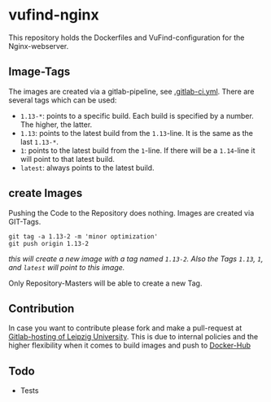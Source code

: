 # vufind-nginx

This repository holds the Dockerfiles and VuFind-configuration for the Nginx-webserver.

## Image-Tags

The images are created via a gitlab-pipeline, see [.gitlab-ci.yml]. There are several tags which can be used:

* `1.13-*`: points to a specific build. Each build is specified by a number. The higher, the latter.
* `1.13`: points to the latest build from the `1.13`-line. It is the same as the last `1.13-*`.
* `1`: points to the latest build from the `1`-line. If there will be a `1.14`-line it will point to that latest build.
* `latest`: always points to the latest build.

## create Images

Pushing the Code to the Repository does nothing. Images are created via GIT-Tags.

```
git tag -a 1.13-2 -m 'minor optimization'
git push origin 1.13-2
```
_this will create a new image with a tag named `1.13-2`. Also the Tags `1.13`, `1`, and `latest` will point to this image._

Only Repository-Masters will be able to create a new Tag.
## Contribution

In case you want to contribute please fork and make a pull-request at [Gitlab-hosting of Leipzig University]. This is due to internal policies and the higher flexibility when it comes to build images and push to [Docker-Hub]

## Todo

* Tests

[.gitlab-ci.yml]: https://git.sc.uni-leipzig.de/ubl/bdd_dev/docker/vufind-nginx/blob/master/.gitlab-ci.yml
[Gitlab-hosting of Leipzig University]: https://git.sc.uni-leipzig.de/ubl/bdd_dev/docker/vufind-nginx
[Docker-Hub]: https://hub.docker.com/r/ubleipzig/vufind-nginx/